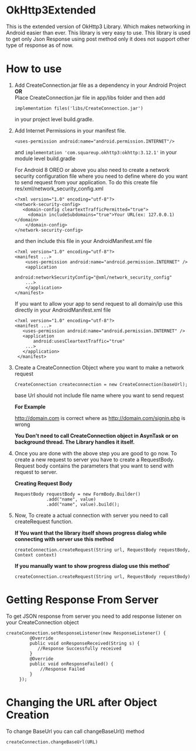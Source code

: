 # OkHttp3Extended

This is the extended version of OkHttp3 Library. Which makes networking in Android easier than ever. This library is very easy to use. This library is used to get only Json Response using post method only it does not support other type of response as of now.

# How to use

1. Add CreateConnection.jar file as a dependency in your Android Project                              
                                **OR**                      
   Place CreateConnection.jar file in app/libs folder and then add 
   
    ```
    implementation files('libs/CreateConnection.jar')
    ```
    
   in your project level build.gradle.
   
2. Add Internet Permissions in your manifest file.

   ```<uses-permission android:name="android.permission.INTERNET"/>```
   
   and 
   ```implementation 'com.squareup.okhttp3:okhttp:3.12.1'```
   in your module level build.gradle
   
   For Android 8 OREO or above you also need to create a network security configuration file where you need to define where    do you want to send request from your application. To do this create file res/xml/network_security_config.xml
   
   ```
   <?xml version="1.0" encoding="utf-8"?>
   <network-security-config>
      <domain-config cleartextTrafficPermitted="true">
        <domain includeSubdomains="true">Your URL(ex: 127.0.0.1)</domain>
       </domain-config>
   </network-security-config>
   ```
   
   and then include this file in your AndroidManifest.xml file
   
   ```
   <?xml version="1.0" encoding="utf-8"?>
   <manifest ...>
       <uses-permission android:name="android.permission.INTERNET" />
       <application
           android:networkSecurityConfig="@xml/network_security_config"
       ...>
       </application>
   </manifest>
    ```
    
    If you want to allow your app to send request to all domain/ip use this directly in your AndroidManifest.xml file
    ```
    <?xml version="1.0" encoding="utf-8"?>
    <manifest ...>
       <uses-permission android:name="android.permission.INTERNET" />
       <application
           android:usesCleartextTraffic="true"
        ...>
       </application>
     </manifest>
     ```
    
3. Create a CreateConnection Object where you want to make a network request

   ```CreateConnection createconnection = new CreateConnection(baseUrl);```
   
   base Url should not include file name where you want to send request
   
   **For  Example**
   
   http://domain.com is correct where as http://domain.com/signin.php is wrong
   
   **You Don't need to call CreateConnection object in AsynTask or on background thread. The Library handles it itself.**

4. Once you are done with the above step you are good to go now. To create a new request to server you have to create a RequestBody. Request body contains the parameters that you want to send with request to server.

   **Creating Request Body**
   
    ```
    RequestBody requestBody = new FormBody.Builder()
                .add("name", value)
                .add("name", value).build();
    ```
               
5. Now, To create a actual connection with server you need to call createRequest function.

   **If You want that the library itself shows progress dialog while connecting with server use this method**
     
     ```
     createConnection.createRequest(String url, RequestBody requestBody, Context context)
     ```

   **If you manually want to show progress dialog use this method**'
     
     ```
     createConnection.createRequest(String url, RequestBody requestBody)
     ```
     
# Getting Response From Server

To get JSON response from server you need to add response listener on your CreateConnection object
  
   ```
   createConnection.setResponseListener(new ResponseListener() {     
            @Override
            public void onResponseReceived(String s) {
               //Response Successfully received
            }
            @Override
            public void onResponseFailed() {
                //Response Failed
            }
        });
   ```
# Changing the URL after Object Creation
 
To change BaseUrl you can call changeBaseUrl() method

```createConnection.changeBaseUrl(URL)```
